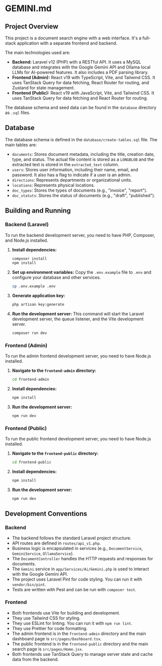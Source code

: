 # GEMINI.md

## Project Overview

This project is a document search engine with a web interface. It's a full-stack application with a separate frontend and backend.

The main technologies used are:

*   **Backend:** Laravel v12 (PHP) with a RESTful API. It uses a MySQL database and integrates with the Google Gemini API and Ollama local LLMs for AI-powered features. It also includes a PDF parsing library.
*   **Frontend (Admin):** React v19 with TypeScript, Vite, and Tailwind CSS. It uses TanStack Query for data fetching, React Router for routing, and Zustand for state management.
*   **Frontend (Public):** React v19 with JavaScript, Vite, and Tailwind CSS. It uses TanStack Query for data fetching and React Router for routing.

The database schema and seed data can be found in the `database` directory as `.sql` files.

## Database

The database schema is defined in the `database/create-tables.sql` file. The main tables are:

*   `documents`: Stores document metadata, including the title, creation date, type, and status. The actual file content is stored as a `LONGBLOB` and the extracted text is stored in the `extracted_text` column.
*   `users`: Stores user information, including their name, email, and password. It also has a flag to indicate if a user is an admin.
*   `directions`: Represents departments or organizational units.
*   `locations`: Represents physical locations.
*   `doc_types`: Stores the types of documents (e.g., "invoice", "report").
*   `doc_statuts`: Stores the status of documents (e.g., "draft", "published").

## Building and Running

### Backend (Laravel)

To run the backend development server, you need to have PHP, Composer, and Node.js installed.

1.  **Install dependencies:**
    ```bash
    composer install
    npm install
    ```
2.  **Set up environment variables:**
    Copy the `.env.example` file to `.env` and configure your database and other services.
    ```bash
    cp .env.example .env
    ```
3.  **Generate application key:**
    ```bash
    php artisan key:generate
    ```
4.  **Run the development server:**
    This command will start the Laravel development server, the queue listener, and the Vite development server.
    ```bash
    composer run dev
    ```

### Frontend (Admin)

To run the admin frontend development server, you need to have Node.js installed.

1.  **Navigate to the `frontend-admin` directory:**
    ```bash
    cd frontend-admin
    ```
2.  **Install dependencies:**
    ```bash
    npm install
    ```
3.  **Run the development server:**
    ```bash
    npm run dev
    ```

### Frontend (Public)

To run the public frontend development server, you need to have Node.js installed.

1.  **Navigate to the `frontend-public` directory:**
    ```bash
    cd frontend-public
    ```
2.  **Install dependencies:**
    ```bash
    npm install
    ```
3.  **Run the development server:**
    ```bash
    npm run dev
    ```

## Development Conventions

### Backend

*   The backend follows the standard Laravel project structure.
*   API routes are defined in `routes/api_v1.php`.
*   Business logic is encapsulated in services (e.g., `DocumentService`, `GeminiService`, `OllamaService`).
*   The `DocumentController` handles the HTTP requests and responses for documents.
*   The `Gemini` service in `app/Services/Ai/Gemini.php` is used to interact with the Google Gemini API.
*   The project uses Laravel Pint for code styling. You can run it with `vendor/bin/pint`.
*   Tests are written with Pest and can be run with `composer test`.

### Frontend

*   Both frontends use Vite for building and development.
*   They use Tailwind CSS for styling.
*   They use ESLint for linting. You can run it with `npm run lint`.
*   They use Prettier for code formatting.
*   The admin frontend is in the `frontend-admin` directory and the main dashboard page is `src/pages/Dashboard.tsx`.
*   The public frontend is in the `frontend-public` directory and the main search page is `src/pages/Home.jsx`.
*   Both frontends use TanStack Query to manage server state and cache data from the backend.

